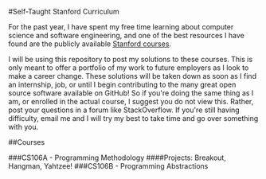 #Self-Taught Stanford Curriculum

For the past year, I have spent my free time learning about computer science and software engineering, and one of the best resources I have found are the publicly available [Stanford courses](http://see.stanford.edu/see/courses.aspx).

I will be using this repository to post my solutions to these courses. This is only meant to offer a portfolio of my work to future employers as I look to make a career change. These solutions will be taken down as soon as I find an internship, job, or until I begin contributing to the many great open source software available on GitHub! So if you're doing the same thing as I am, or enrolled in the actual course, I suggest you do not view this. Rather, post your questions in a forum like StackOverflow. If you're still having difficulty, email me and I will try my best to take time and go over something with you.

##Courses

###CS106A - Programming Methodology
####Projects: Breakout, Hangman, Yahtzee!
###CS106B - Programming Abstractions